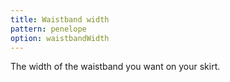 ```yaml
---
title: Waistband width
pattern: penelope
option: waistbandWidth
---
```


The width of the waistband you want on your skirt.